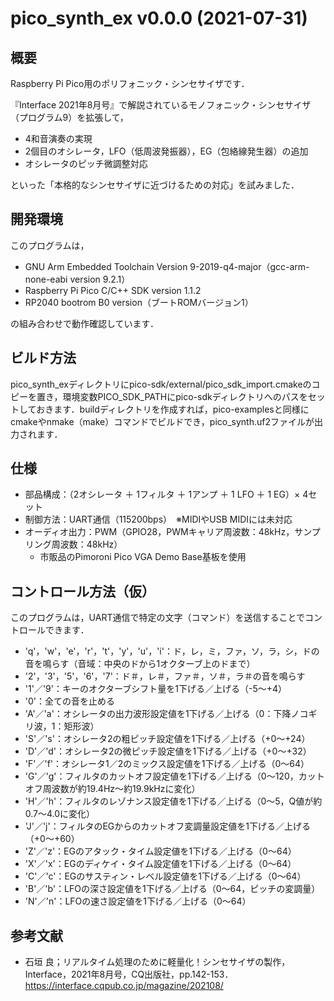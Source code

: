 # pico_synth_ex v0.0.0 (2021-07-31)

## 概要

Raspberry Pi Pico用のポリフォニック・シンセサイザです．

『Interface 2021年8月号』で解説されているモノフォニック・シンセサイザ（プログラム9）を拡張して，

- 4和音演奏の実現
- 2個目のオシレータ，LFO（低周波発振器），EG（包絡線発生器）の追加
- オシレータのピッチ微調整対応

といった「本格的なシンセサイザに近づけるための対応」を試みました．


## 開発環境

このプログラムは，

- GNU Arm Embedded Toolchain Version 9-2019-q4-major（gcc-arm-none-eabi version 9.2.1）
- Raspberry Pi Pico C/C++ SDK version 1.1.2
- RP2040 bootrom B0 version（ブートROMバージョン1）

の組み合わせで動作確認しています．


## ビルド方法

pico_synth_exディレクトリにpico-sdk/external/pico_sdk_import.cmakeのコピーを置き，環境変数PICO_SDK_PATHにpico-sdkディレクトリへのパスをセットしておきます．buildディレクトリを作成すれば，pico-examplesと同様にcmakeやnmake（make）コマンドでビルドでき，pico_synth.uf2ファイルが出力されます．


## 仕様

- 部品構成：（2オシレータ ＋ 1フィルタ ＋ 1アンプ ＋ 1 LFO ＋ 1 EG）× 4セット
- 制御方法：UART通信（115200bps）　※MIDIやUSB MIDIには未対応
- オーディオ出力：PWM（GPIO28，PWMキャリア周波数：48kHz，サンプリング周波数：48kHz）
  - 市販品のPimoroni Pico VGA Demo Base基板を使用


## コントロール方法（仮）

このプログラムは，UART通信で特定の文字（コマンド）を送信することでコントロールできます．

- 'q'，'w'，'e'，'r'，'t'，'y'，'u'，'i'：ド，レ，ミ，ファ，ソ，ラ，シ，ドの音を鳴らす（音域：中央のドから1オクターブ上のドまで）
- '2'，'3'，'5'，'6'，'7'：ド＃，レ＃，ファ＃，ソ＃，ラ＃の音を鳴らす
- '1'／'9'：キーのオクターブシフト量を1下げる／上げる（-5～+4）
- '0'：全ての音を止める
- 'A'／'a'：オシレータの出力波形設定値を1下げる／上げる（0：下降ノコギリ波，1：矩形波）
- 'S'／'s'：オシレータ2の粗ピッチ設定値を1下げる／上げる（+0～+24）
- 'D'／'d'：オシレータ2の微ピッチ設定値を1下げる／上げる（+0～+32）
- 'F'／'f'：オシレータ1／2のミックス設定値を1下げる／上げる（0～64）
- 'G'／'g'：フィルタのカットオフ設定値を1下げる／上げる（0～120，カットオフ周波数が約19.4Hz～約19.9kHzに変化）
- 'H'／'h'：フィルタのレゾナンス設定値を1下げる／上げる（0～5，Q値が約0.7～4.0に変化）
- 'J'／'j'：フィルタのEGからのカットオフ変調量設定値を1下げる／上げる（+0～+60）
- 'Z'／'z'：EGのアタック・タイム設定値を1下げる／上げる（0～64）
- 'X'／'x'：EGのディケイ・タイム設定値を1下げる／上げる（0～64）
- 'C'／'c'：EGのサスティン・レベル設定値を1下げる／上げる（0～64）
- 'B'／'b'：LFOの深さ設定値を1下げる／上げる（0～64，ピッチの変調量）
- 'N'／'n'：LFOの速さ設定値を1下げる／上げる（0～64）


## 参考文献

- 石垣 良；リアルタイム処理のために軽量化！シンセサイザの製作，Interface，2021年8月号，CQ出版社，pp.142-153．  
  https://interface.cqpub.co.jp/magazine/202108/
